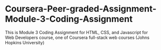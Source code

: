 # Coursera-Peer-graded-Assignment-Module-3-Coding-Assignment
 This is Module 3 Coding Assignment for HTML, CSS, and Javascript for Web Developers course, one of Coursera full-stack web courses (Johns Hopkins University)
